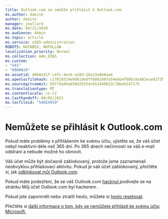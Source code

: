```yaml
---
title: Outlook.com se nemůže přihlásit k Outlook.com
ms.author: daeite
author: daeite
manager: joallard
ms.date: 04/21/2020
ms.audience: Admin
ms.topic: article
ms.service: o365-administration
ROBOTS: NOINDEX, NOFOLLOW
localization_priority: Normal
ms.collection: Adm_O365
ms.custom:
- "541"
- "8000024"
ms.assetid: 46b0a31f-c4fc-4ecb-a18d-26a13a6b0aa4
ms.openlocfilehash: c17819319a9d61dedffb09240fa54ebb4f60bc9a482ece81f3b72693abea3d2e
ms.sourcegitcommit: b5f7da89a650d2915dc652449623c78be6247175
ms.translationtype: MT
ms.contentlocale: cs-CZ
ms.lasthandoff: 08/05/2021
ms.locfileid: "54024919"
---
```

# <a name="cant-sign-in-to-outlookcom"></a>Nemůžete se přihlásit k Outlook.com

Pokud máte problémy s přihlášením ke svému účtu, ujistěte se, že váš účet nebyl neaktivní déle než 365 dní. Po 365 dnech nečinnosti se váš e-mail odstraní a nebude možné ho obnovit.
  
Váš účet může být dočasně zablokovaný, protože jsme zaznamenali neobvyklou přihlašovací aktivitu. Pokud je váš účet zablokovaný, přečtěte si, jak [odblokovat můj Outlook.com](https://support.office.com/article/f4ad2701-d166-4d8b-8a6a-9af2a1f8a4c4?wt.mc_id=Office_Outlook_com_Alchemy).
  
Pokud máte podezření, že se váš Outlook.com [hacknul,](https://support.office.com/article/35993ac5-ac2f-494e-aacb-5232dda453d8?wt.mc_id=Office_Outlook_com_Alchemy)podívejte se na stránku Můj účet Outlook.com byl hackerem .
  
Pokud jste zapomněli nebo ztratili heslo, můžete si [heslo resetovat](https://go.microsoft.com/fwlink/p/?LinkID=242804).
  
Přečtěte si [další informace o tom, kdy se nemůžete přihlásit ke svému účtu Microsoft.](https://go.microsoft.com/fwlink/p/?linkid=837479)
  